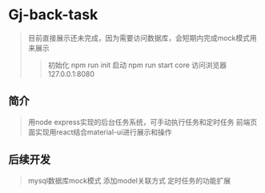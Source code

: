 # Gj-back-task
> 目前直接展示还未完成，因为需要访问数据库，会短期内完成mock模式用来展示
>> 初始化
>> npm run init 
>> 启动
>> npm run start core
>> 访问浏览器
>> 127.0.0.1:8080

## 简介
> 用node express实现的后台任务系统，可手动执行任务和定时任务
> 前端页面实现用react结合material-ui进行展示和操作

## 后续开发
> mysql数据库mock模式
> 添加model关联方式
> 定时任务的功能扩展